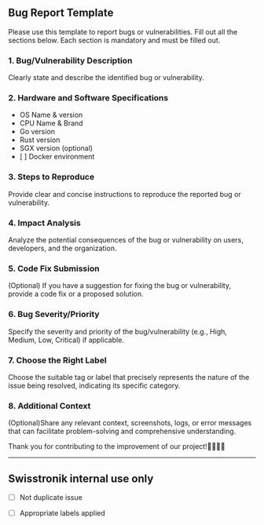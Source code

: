 ## Bug Report Template

Please use this template to report bugs or vulnerabilities. Fill out all the sections below. Each section is mandatory and must be filled out.

### 1. **Bug/Vulnerability Description** 
Clearly state and describe the identified bug or vulnerability.

### 2. **Hardware and Software Specifications** 
- OS Name & version
- CPU Name & Brand
- Go version
- Rust version
- SGX version (optional)
- \[ \] Docker environment

### 3. **Steps to Reproduce** 
Provide clear and concise instructions to reproduce the reported bug or vulnerability.

### 4. **Impact Analysis** 
Analyze the potential consequences of the bug or vulnerability on users, developers, and the organization.

### 5. **Code Fix Submission** 
(Optional) If you have a suggestion for fixing the bug or vulnerability, provide a code fix or a proposed solution.

### 6. **Bug Severity/Priority**
Specify the severity and priority of the bug/vulnerability (e.g., High, Medium, Low, Critical) if applicable.

### 7. **Choose the Right Label** 
Choose the suitable tag or label that precisely represents the nature of the issue being resolved, indicating its specific category.

### 8. **Additional Context** 
(Optional)Share any relevant context, screenshots, logs, or error messages that can facilitate problem-solving and comprehensive understanding.

Thank you for contributing to the improvement of our project!👨‍💻👩‍💻

____

## Swisstronik internal use only
- [ ] Not duplicate issue
- [ ] Appropriate labels applied

